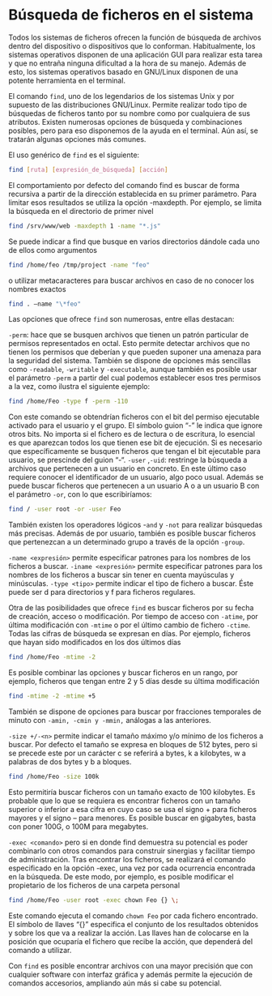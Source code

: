 # Búsqueda de ficheros en el sistema

Todos los sistemas de ficheros ofrecen la función de búsqueda de archivos dentro del dispositivo o dispositivos que lo conforman. Habitualmente, los sistemas operativos disponen de una aplicación GUI para realizar esta tarea y que no entraña ninguna dificultad a la hora de su manejo. Además de esto, los sistemas operativos basado en GNU/Linux disponen de una potente herramienta en el terminal.

El comando `find`, uno de los legendarios de los sistemas Unix y por supuesto de las distribuciones GNU/Linux. Permite realizar todo tipo de búsquedas de ficheros tanto por su nombre como por cualquiera de sus atributos. Existen numerosas opciones de búsqueda y combinaciones posibles, pero para eso disponemos de la ayuda en el terminal. Aún así, se tratarán algunas opciones más comunes.

El uso genérico de `find` es el siguiente:

```bash title="Buscar"
find [ruta] [expresión_de_búsqueda] [acción]
```

El comportamiento por defecto del comando find es buscar de forma recursiva a partir de la dirección establecida en su primer parámetro. Para limitar esos resultados se utiliza la opción -maxdepth. Por ejemplo, se limita la búsqueda en el directorio de primer nivel

```bash title="Ejemplo de find"
find /srv/www/web -maxdepth 1 -name "*.js"
```

Se puede indicar a find que busque en varios directorios dándole cada uno de ellos como argumentos

```bash title="Ejemplo de find"
find /home/feo /tmp/project -name "feo"
```

o utilizar metacaracteres para buscar archivos en caso de no conocer los nombres exactos

```bash title="Ejemplo de find"
find . –name "\*feo"
```

Las opciones que ofrece `find` son numerosas, entre ellas destacan:

`-perm`: hace que se busquen archivos que tienen un patrón particular de permisos representados en octal. Esto permite detectar archivos que no tienen los permisos que deberían y que pueden suponer una amenaza para la seguridad del sistema. También se dispone de opciones más sencillas como `-readable`, `-writable` y `-executable`, aunque también es posible usar el parámetro `-perm` a partir del cual podemos establecer esos tres permisos a la vez, como ilustra el siguiente ejemplo:

```bash title="Ejemplo de busqueda con permisos determinados"
find /home/Feo -type f -perm -110
```

Con este comando se obtendrían ficheros con el bit del permiso ejecutable activado para el usuario y el grupo. El símbolo guion “-” le indica que ignore otros bits. No importa si el fichero es de lectura o de escritura, lo esencial es que aparezcan todos los que tienen ese bit de ejecución. Si es necesario que específicamente se busquen ficheros que tengan el bit ejecutable para usuario, se prescinde del guion “-“.
`-user` ,`-uid`: restringe la búsqueda a archivos que pertenecen a un usuario en concreto. En este último caso requiere conocer el identificador de un usuario, algo poco usual. Además se puede buscar ficheros que pertenecen a un usuario A o a un usuario B con el parámetro `-or`, con lo que escribiríamos:

```bash title="Ejemplo de busqueda con usuarios determinados"
find / -user root -or -user Feo
```

También existen los operadores lógicos -`and` y `-not` para realizar búsquedas más precisas. Además de por usuario, también es posible buscar ficheros que pertenezcan a un determinado grupo a través de la opción `-group`.

`-name <expresión>` permite especificar patrones para los nombres de los ficheros a buscar.
`-iname <expresión>` permite especificar patrones para los nombres de los ficheros a buscar sin tener en cuenta mayúsculas y minúsculas.
`-type <tipo>` permite indicar el tipo de fichero a buscar. Éste puede ser d para directorios y f para ficheros regulares.

Otra de las posibilidades que ofrece `find` es buscar ficheros por su fecha de creación, acceso o modificación. Por tiempo de acceso con `-atime`, por última modificación con `-mtime` o por el último cambio de fichero `-ctime`. Todas las cifras de búsqueda se expresan en días. Por ejemplo, ficheros que hayan sido modificados en los dos últimos días

```bash title="Ejemplo de busqueda con parámetros de tiempo"
find /home/Feo -mtime -2
```

Es posible combinar las opciones y buscar ficheros en un rango, por ejemplo, ficheros que tengan entre 2 y 5 días desde su última modificación

```bash title="Ejemplo de busqueda con parámetros de tiempo"
find -mtime -2 -mtime +5
```

También se dispone de opciones para buscar por fracciones temporales de minuto con `-amin, -cmin y -mmin,` análogas a las anteriores.

`-size +/-<n>` permite indicar el tamaño máximo y/o mínimo de los ficheros a buscar. Por defecto el tamaño se expresa en bloques de 512 bytes, pero si se precede este por un carácter c se referirá a bytes, k a kilobytes, w a palabras de dos bytes y b a bloques.

```bash title="Ejemplo de busqueda con parámetros de tamaño"
find /home/Feo -size 100k
```

Esto permitiría buscar ficheros con un tamaño exacto de 100 kilobytes. Es probable que lo que se requiera es encontrar ficheros con un tamaño superior o inferior a esa cifra en cuyo caso se usa el signo + para ficheros mayores y el signo – para menores. Es posible buscar en gigabytes, basta con poner 100G, o 100M para megabytes.

`-exec <comando>` pero si en donde find demuestra su potencial es poder combinarlo con otros comandos para construir sinergias y facilitar tiempo de administración. Tras encontrar los ficheros, se realizará el comando especificado en la opción -exec, una vez por cada ocurrencia encontrada en la búsqueda. De este modo, por ejemplo, es posible modificar el propietario de los ficheros de una carpeta personal

```bash title="Ejemplo de busqueda ejecutando un comando"
find /home/Feo -user root -exec chown Feo {} \;
```

Este comando ejecuta el comando `chown Feo` por cada fichero encontrado. El símbolo de llaves “{}” especifica el conjunto de los resultados obtenidos y sobre los que va a realizar la acción. Las llaves han de colocarse en la posición que ocuparía el fichero que recibe la acción, que dependerá del comando a utilizar.

Con `find` es posible encontrar archivos con una mayor precisión que con cualquier software con interfaz gráfica y además permite la ejecución de comandos accesorios, ampliando aún más si cabe su potencial.
